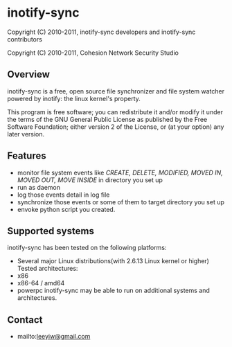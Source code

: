 # inotify-sync

Copyright (C) 2010-2011, inotify-sync developers and inotify-sync contributors

Copyright (C) 2010-2011, Cohesion Network Security Studio

## Overview

inotify-sync is a free, open source file synchronizer and file system watcher powered by inotify: the linux kernel's property.

This program is free software; you can redistribute it and/or modify it under the terms of the GNU General Public License as published by the Free Software Foundation; either version 2 of the License, or (at your option) any later version.

## Features

  * monitor file system events like _CREATE, DELETE, MODIFIED, MOVED IN, MOVED OUT, MOVE INSIDE_ in directory you set up
  * run as daemon
  * log those events detail in log file
  * synchronize those events or some of them to target directory you set up
  * envoke python script you created.

## Supported systems

inotify-sync has been tested on the following platforms:
  * Several major Linux distributions(with 2.6.13 Linux kernel or higher)
Tested architectures:
  * x86
  * x86-64 / amd64
  * powerpc
inotify-sync may be able to run on additional systems and architectures.

## Contact
  * mailto:leeyiw@gmail.com
